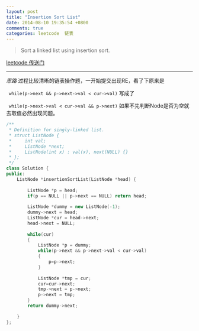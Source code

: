 ```yaml
---
layout: post
title: "Insertion Sort List"
date: 2014-08-10 19:35:54 +0800
comments: true
categories: leetcode  链表
---
```

>Sort a linked list using insertion sort.
<!--more-->
[leetcode 传送门](https://oj.leetcode.com/problems/insertion-sort-list/)

---
*思路*
过程比较清晰的链表操作题，一开始提交出现RE，看了下原来是

` while(p->next && p->next->val < cur->val)` 写成了

` while(p->next->val < cur->val && p->next)` 如果不先判断Node是否为空就去取值必然出现问题。

```c++
/**
 * Definition for singly-linked list.
 * struct ListNode {
 *     int val;
 *     ListNode *next;
 *     ListNode(int x) : val(x), next(NULL) {}
 * };
 */
class Solution {
public:
    ListNode *insertionSortList(ListNode *head) {
        
        ListNode *p = head;
        if(p == NULL || p->next == NULL) return head;
        
        ListNode *dummy = new ListNode(-1);
        dummy->next = head;
        ListNode *cur = head->next;
        head->next = NULL;
        
        while(cur)
        {
            ListNode *p = dummy;
            while(p->next && p->next->val < cur->val)
            {
                p=p->next;
            }
           
            ListNode *tmp = cur;
            cur=cur->next;
            tmp->next = p->next;
            p->next = tmp;
        }
        return dummy->next;
        
    }
};
```